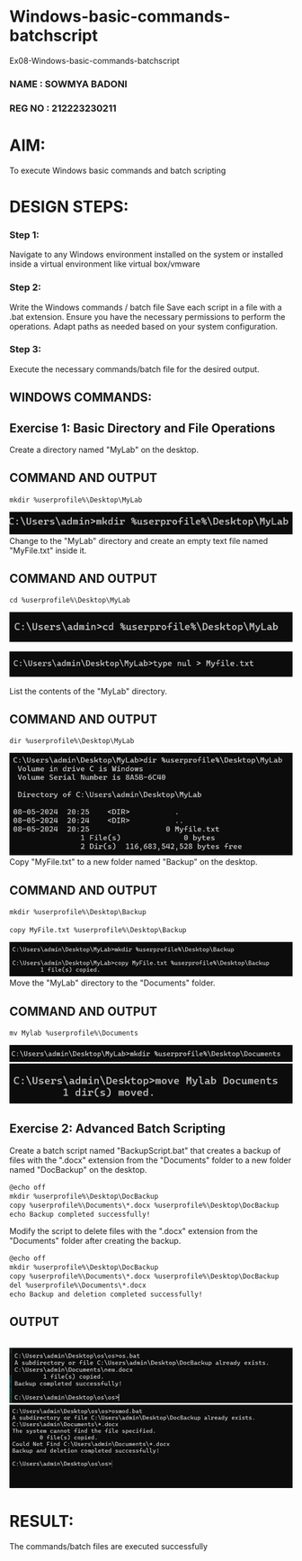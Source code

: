 # Windows-basic-commands-batchscript
Ex08-Windows-basic-commands-batchscript
### NAME : SOWMYA BADONI
### REG NO : 212223230211
# AIM:
To execute Windows basic commands and batch scripting

# DESIGN STEPS:

### Step 1:

Navigate to any Windows environment installed on the system or installed inside a virtual environment like virtual box/vmware 

### Step 2:

Write the Windows commands / batch file
Save each script in a file with a .bat extension.
Ensure you have the necessary permissions to perform the operations.
Adapt paths as needed based on your system configuration.
### Step 3:

Execute the necessary commands/batch file for the desired output. 

## WINDOWS COMMANDS:
## Exercise 1: Basic Directory and File Operations
Create a directory named "MyLab" on the desktop.

## COMMAND AND OUTPUT
```
mkdir %userprofile%\Desktop\MyLab
```
![alt text](m1.png)
Change to the "MyLab" directory and create an empty text file named "MyFile.txt" inside it.
## COMMAND AND OUTPUT
```
cd %userprofile%\Desktop\MyLab
```
![alt text](m2.png)

![alt text](m3.png)


List the contents of the "MyLab" directory.
## COMMAND AND OUTPUT
```
dir %userprofile%\Desktop\MyLab
```
![alt text](m4.png)
Copy "MyFile.txt" to a new folder named "Backup" on the desktop.
## COMMAND AND OUTPUT
```
mkdir %userprofile%\Desktop\Backup

copy MyFile.txt %userprofile%\Desktop\Backup
```
![alt text](m5.png)
Move the "MyLab" directory to the "Documents" folder.

## COMMAND AND OUTPUT
```
mv Mylab %userprofile%\Documents
```
![alt text](m12.png)
![alt text](m7.png)
## Exercise 2: Advanced Batch Scripting
Create a batch script named "BackupScript.bat" that creates a backup of files with the ".docx" extension from the "Documents" folder to a new folder named "DocBackup" on the desktop.
```
@echo off
mkdir %userprofile%\Desktop\DocBackup
copy %userprofile%\Documents\*.docx %userprofile%\Desktop\DocBackup
echo Backup completed successfully!
```
Modify the script to delete files with the ".docx" extension from the "Documents" folder after creating the backup.
```
@echo off
mkdir %userprofile%\Desktop\DocBackup
copy %userprofile%\Documents\*.docx %userprofile%\Desktop\DocBackup
del %userprofile%\Documents\*.docx
echo Backup and deletion completed successfully!
```

## OUTPUT
\
![alt text](m8.png)
![alt text](m9.png)
# RESULT:
The commands/batch files are executed successfully

